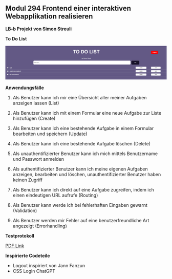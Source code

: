 ## Modul 294 Frontend einer interaktiven Webapplikation realisieren

**LB-b Projekt von Simon Streuli**

**To Do List**

![To Do Page](./images/ToDoList.png)

**Anwendungsfälle**

1. Als Benutzer kann ich mir eine Übersicht aller meiner Aufgaben anzeigen lassen (List)

2. Als Benutzer kann ich mit einem Formular eine neue Aufgabe zur Liste hinzufügen (Create)

3. Als Benutzer kann ich eine bestehende Aufgabe in einem Formular bearbeiten und speichern (Update)

4. Als Benutzer kann ich eine bestehende Aufgabe löschen (Delete)

5. Als unauthentifizierter Benutzer kann ich mich mittels Benutzername und Passwort anmelden
6. Als authentifizierter Benutzer kann ich meine eigenen Aufgaben anzeigen, bearbeiten und löschen,
   unauthentifizierter Benutzer haben keinen Zugriff
7. Als Benutzer kann ich direkt auf eine Aufgabe zugreifen, indem ich einen eindeutigen URL aufrufe (Routing)
8. Als Benutzer kann werde ich bei fehlerhaften Eingaben gewarnt (Validation)
9. Als Benutzer werden mir Fehler auf eine benutzerfreundliche Art angezeigt (Errorhandling)

**Testprotokoll**

[PDF Link](./Testprotokoll%20LB%20b.pdf)

**Inspirierte Codeteile**

- Logout inspiriert von Jann Fanzun
- CSS Login ChatGPT
